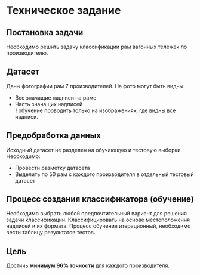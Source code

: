 # Техническое задание

## Постановка задачи
Необходимо решить задачу классификации рам вагонных тележек по производителю.

## Датасет
Даны фотографии рам 7 производителей.
На фото могут быть видны:
  - Все значащие надписи на раме
  - Часть значащих надписей  
**!** обучение проводить только на изображениях, где видны все надписи.

## Предобработка данных
Исходный датасет не разделен на обучающую и тестовую выборки.
Необходимо:
   - Провести разметку датасета
   - Выделить по 50 рам с каждого производителя в отдельный тестовый датасет

## Процесс создания классификатора (обучение)
Необходимо выбрать любой предпочтительный вариант для решения задачи классификации. Классифицировать на основе местоположения надписей и их формата. Процесс обучения итерационный, необходимо вести таблицу результатов тестов.

## Цель
Достичь **минимум 96% точности** для каждого производителя.